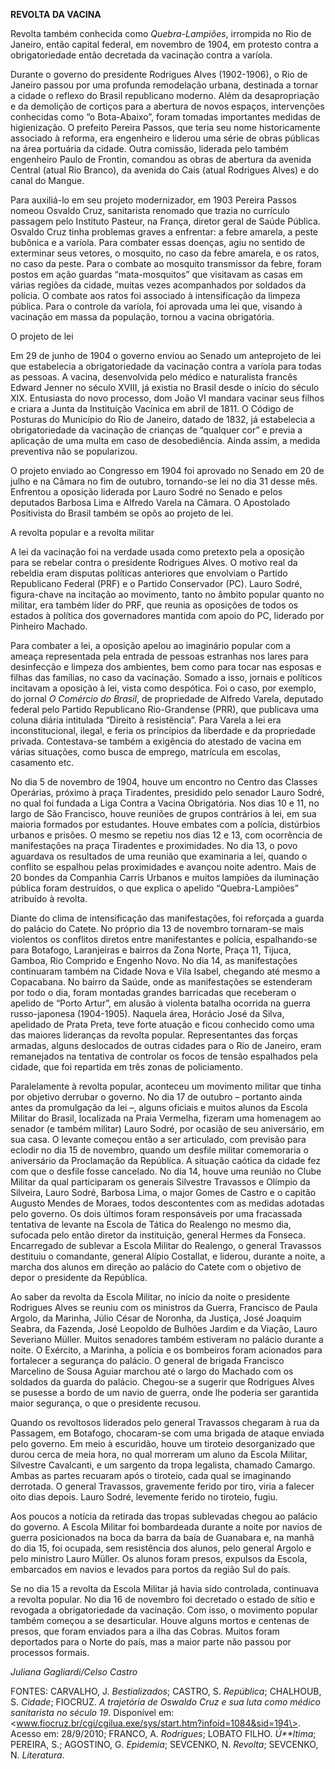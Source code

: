 **REVOLTA DA VACINA**

Revolta também conhecida como *Quebra-Lampiões*, irrompida no Rio de
Janeiro, então capital federal, em novembro de 1904, em protesto contra
a obrigatoriedade então decretada da vacinação contra a varíola.

Durante o governo do presidente Rodrigues Alves (1902-1906), o Rio de
Janeiro passou por uma profunda remodelação urbana, destinada a tornar a
cidade o reflexo do Brasil republicano moderno. Além da desapropriação e
da demolição de cortiços para a abertura de novos espaços, intervenções
conhecidas como “o Bota-Abaixo”, foram tomadas importantes medidas de
higienização. O prefeito Pereira Passos, que teria seu nome
historicamente associado à reforma, era engenheiro e liderou uma série
de obras públicas na área portuária da cidade. Outra comissão, liderada
pelo também engenheiro Paulo de Frontin, comandou as obras de abertura
da avenida Central (atual Rio Branco), da avenida do Cais (atual
Rodrigues Alves) e do canal do Mangue.

Para auxiliá-lo em seu projeto modernizador, em 1903 Pereira Passos
nomeou Osvaldo Cruz, sanitarista renomado que trazia no currículo
passagem pelo Instituto Pasteur, na França, diretor geral de Saúde
Pública. Osvaldo Cruz tinha problemas graves a enfrentar: a febre
amarela, a peste bubônica e a varíola. Para combater essas doenças, agiu
no sentido de exterminar seus vetores, o mosquito, no caso da febre
amarela, e os ratos, no caso da peste. Para o combate ao mosquito
transmissor da febre, foram postos em ação guardas “mata-mosquitos” que
visitavam as casas em várias regiões da cidade, muitas vezes
acompanhados por soldados da polícia. O combate aos ratos foi associado
à intensificação da limpeza pública. Para o controle da varíola, foi
aprovada uma lei que, visando à vacinação em massa da população, tornou
a vacina obrigatória.

O projeto de lei

Em 29 de junho de 1904 o governo enviou ao Senado um anteprojeto de lei
que estabelecia a obrigatoriedade da vacinação contra a varíola para
todas as pessoas. A vacina, desenvolvida pelo médico e naturalista
francês Edward Jenner no século XVIII, já existia no Brasil desde o
início do século XIX. Entusiasta do novo processo, dom João VI mandara
vacinar seus filhos e criara a Junta da Instituição Vacínica em abril de
1811. O Código de Posturas do Município do Rio de Janeiro, datado de
1832, já estabelecia a obrigatoriedade da vacinação de crianças de
“qualquer cor” e previa a aplicação de uma multa em caso de
desobediência. Ainda assim, a medida preventiva não se popularizou.

O projeto enviado ao Congresso em 1904 foi aprovado no Senado em 20 de
julho e na Câmara no fim de outubro, tornando-se lei no dia 31 desse
mês. Enfrentou a oposição liderada por Lauro Sodré no Senado e pelos
deputados Barbosa Lima e Alfredo Varela na Câmara. O Apostolado
Positivista do Brasil também se opôs ao projeto de lei.

A revolta popular e a revolta militar

A lei da vacinação foi na verdade usada como pretexto pela a oposição
para se rebelar contra o presidente Rodrigues Alves. O motivo real da
rebeldia eram disputas políticas anteriores que envolviam o Partido
Republicano Federal (PRF) e o Partido Conservador (PC). Lauro Sodré,
figura-chave na incitação ao movimento, tanto no âmbito popular quanto
no militar, era também líder do PRF, que reunia as oposições de todos os
estados à política dos governadores mantida com apoio do PC, liderado
por Pinheiro Machado.

Para combater a lei, a oposição apelou ao imaginário popular com a
ameaça representada pela entrada de pessoas estranhas nos lares para
desinfecção e limpeza dos ambientes, bem como para tocar nas esposas e
filhas das famílias, no caso da vacinação. Somado a isso, jornais e
políticos incitavam a oposição à lei, vista como despótica. Foi o caso,
por exemplo, do jornal *O Comércio do Brasil*, de propriedade de Alfredo
Varela, deputado federal pelo Partido Republicano Rio-Grandense (PRR),
que publicava uma coluna diária intitulada “Direito à resistência”. Para
Varela a lei era inconstitucional, ilegal, e feria os princípios da
liberdade e da propriedade privada. Contestava-se também a exigência do
atestado de vacina em várias situações, como busca de emprego, matrícula
em escolas, casamento etc.

No dia 5 de novembro de 1904, houve um encontro no Centro das Classes
Operárias, próximo à praça Tiradentes, presidido pelo senador Lauro
Sodré, no qual foi fundada a Liga Contra a Vacina Obrigatória. Nos dias
10 e 11, no largo de São Francisco, houve reuniões de grupos contrários
à lei, em sua maioria formados por estudantes. Houve embates com a
polícia, distúrbios urbanos e prisões. O mesmo se repetiu nos dias 12 e
13, com ocorrência de manifestações na praça Tiradentes e proximidades.
No dia 13, o povo aguardava os resultados de uma reunião que examinaria
a lei, quando o conflito se espalhou pelas proximidades e avançou noite
adentro. Mais de 20 bondes da Companhia Carris Urbanos e muitos lampiões
da iluminação pública foram destruídos, o que explica o apelido
“Quebra-Lampiões” atribuído à revolta.

Diante do clima de intensificação das manifestações, foi reforçada a
guarda do palácio do Catete. No próprio dia 13 de novembro tornaram-se
mais violentos os conflitos diretos entre manifestantes e polícia,
espalhando-se para Botafogo, Laranjeiras e bairros da Zona Norte, Praça
11, Tijuca, Gamboa, Rio Comprido e Engenho Novo. No dia 14, as
manifestações continuaram também na Cidade Nova e Vila Isabel, chegando
até mesmo a Copacabana. No bairro da Saúde, onde as manifestações se
estenderam por todo o dia, foram montadas grandes barricadas que
receberam o apelido de “Porto Artur”, em alusão à violenta batalha
ocorrida na guerra russo-japonesa (1904-1905). Naquela área, Horácio
José da Silva, apelidado de Prata Preta, teve forte atuação e ficou
conhecido como uma das maiores lideranças da revolta popular.
Representantes das forças armadas, alguns deslocados de outras cidades
para o Rio de Janeiro, eram remanejados na tentativa de controlar os
focos de tensão espalhados pela cidade, que foi repartida em três zonas
de policiamento.

Paralelamente à revolta popular, aconteceu um movimento militar que
tinha por objetivo derrubar o governo. No dia 17 de outubro – portanto
ainda antes da promulgação da lei –, alguns oficiais e muitos alunos da
Escola Militar do Brasil, localizada na Praia Vermelha, fizeram uma
homenagem ao senador (e também militar) Lauro Sodré, por ocasião de seu
aniversário, em sua casa. O levante começou então a ser articulado, com
previsão para eclodir no dia 15 de novembro, quando um desfile militar
comemoraria o aniversário da Proclamação da República. A situação
caótica da cidade fez com que o desfile fosse cancelado. No dia 14,
houve uma reunião no Clube Militar da qual participaram os generais
Silvestre Travassos e Olímpio da Silveira, Lauro Sodré, Barbosa Lima, o
major Gomes de Castro e o capitão Augusto Mendes de Moraes, todos
descontentes com as medidas adotadas pelo governo. Os dois últimos foram
responsáveis por uma fracassada tentativa de levante na Escola de Tática
do Realengo no mesmo dia, sufocada pelo então diretor da instituição,
general Hermes da Fonseca. Encarregado de sublevar a Escola Militar do
Realengo, o general Travassos destituiu o comandante, general Alípio
Costallat, e liderou, durante a noite, a marcha dos alunos em direção ao
palácio do Catete com o objetivo de depor o presidente da República.

Ao saber da revolta da Escola Militar, no início da noite o presidente
Rodrigues Alves se reuniu com os ministros da Guerra, Francisco de Paula
Argolo, da Marinha, Júlio César de Noronha, da Justiça, José Joaquim
Seabra, da Fazenda, José Leopoldo de Bulhões Jardim e da Viação, Lauro
Severiano Müller. Muitos senadores também estiveram no palácio durante a
noite. O Exército, a Marinha, a polícia e os bombeiros foram acionados
para fortalecer a segurança do palácio. O general de brigada Francisco
Marcelino de Sousa Aguiar marchou até o largo do Machado com os soldados
da guarda do palácio. Chegou-se a sugerir que Rodrigues Alves se pusesse
a bordo de um navio de guerra, onde lhe poderia ser garantida maior
segurança, o que o presidente recusou.

Quando os revoltosos liderados pelo general Travassos chegaram à rua da
Passagem, em Botafogo, chocaram-se com uma brigada de ataque enviada
pelo governo. Em meio à escuridão, houve um tiroteio desorganizado que
durou cerca de meia hora, no qual morreram um aluno da Escola Militar,
Silvestre Cavalcanti, e um sargento da tropa legalista, chamado Camargo.
Ambas as partes recuaram após o tiroteio, cada qual se imaginando
derrotada. O general Travassos, gravemente ferido por tiro, viria a
falecer oito dias depois. Lauro Sodré, levemente ferido no tiroteio,
fugiu.

Aos poucos a notícia da retirada das tropas sublevadas chegou ao palácio
do governo. A Escola Militar foi bombardeada durante a noite por navios
de guerra posicionados na boca da barra da baía de Guanabara e, na manhã
do dia 15, foi ocupada, sem resistência dos alunos, pelo general Argolo
e pelo ministro Lauro Müller. Os alunos foram presos, expulsos da
Escola, embarcados em navios e levados para portos da região Sul do
país.

Se no dia 15 a revolta da Escola Militar já havia sido controlada,
continuava a revolta popular. No dia 16 de novembro foi decretado o
estado de sítio e revogada a obrigatoriedade da vacinação. Com isso, o
movimento popular também começou a se desarticular. Houve alguns mortos
e centenas de presos, que foram enviados para a ilha das Cobras. Muitos
foram deportados para o Norte do país, mas a maior parte não passou por
processos formais.

*Juliana Gagliardi/Celso Castro*

FONTES: CARVALHO, J. *Bestializados*; CASTRO, S. *República*; CHALHOUB,
S. *Cidade*; FIOCRUZ. *A trajetória de Oswaldo Cruz e sua luta como
médico sanitarista no século 19*. Disponível em:
\<www.fiocruz.br/cgi/cgilua.exe/sys/start.htm?infoid=1084&sid=194\>.
Acesso em: 28/9/2010; FRANCO, A. *Rodrigues*; LOBATO FILHO. *Ú**ltima*;
PEREIRA, S.; AGOSTINO, G. *Epidemia*; SEVCENKO, N. *Revolta*; SEVCENKO,
N. *Literatura*.
